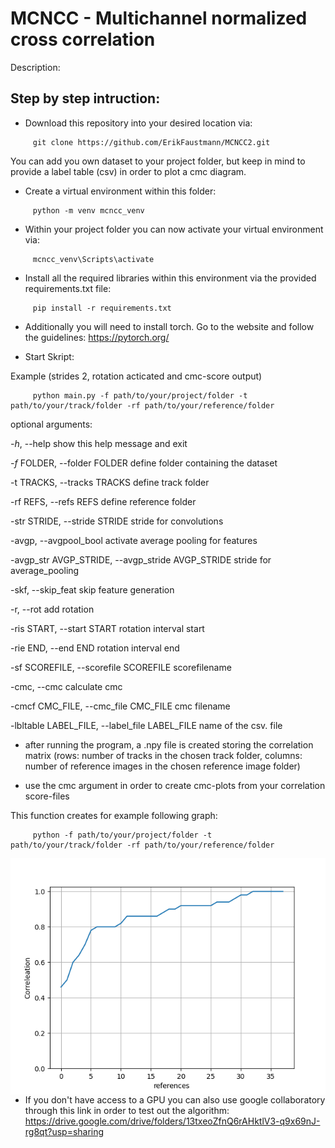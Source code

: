 # MCNCC - Multichannel normalized cross correlation

Description:

## Step by step intruction:

- Download this repository into your desired location via:
```
     git clone https://github.com/ErikFaustmann/MCNCC2.git
```
You can add you own dataset to your project folder, but keep in mind to provide a label table (csv) in order to plot a cmc diagram.

- Create a virtual environment within this folder:
```
     python -m venv mcncc_venv
```

- Within your project folder you can  now activate your virtual environment via:
```
     mcncc_venv\Scripts\activate
```

- Install all the required libraries within this environment via the provided requirements.txt file:
```
     pip install -r requirements.txt
```
- Additionally you will need to install torch. Go to the website and follow the guidelines:
https://pytorch.org/

- Start Skript:

Example (strides 2, rotation acticated and cmc-score output)
```
     python main.py -f path/to/your/project/folder -t path/to/your/track/folder -rf path/to/your/reference/folder
```

optional arguments:

  *-h*, --help            show this help message and exit
  
  *-f* FOLDER, --folder FOLDER
                        define folder containing the dataset
                        
  -t TRACKS, --tracks TRACKS
                        define track folder
                        
  -rf REFS, --refs REFS
                        define reference folder
                        
  -str STRIDE, --stride STRIDE
                        stride for convolutions
                        
  -avgp, --avgpool_bool
                        activate average pooling for features
                        
  -avgp_str AVGP_STRIDE, --avgp_stride AVGP_STRIDE
                        stride for average_pooling
                        
  -skf, --skip_feat     skip feature generation
  
  -r, --rot             add rotation
  
  -ris START, --start START
                        rotation interval start
                        
  -rie END, --end END   rotation interval end
  
  -sf SCOREFILE, --scorefile SCOREFILE
                        scorefilename
                        
  -cmc, --cmc           calculate cmc
  
  -cmcf CMC_FILE, --cmc_file CMC_FILE
                        cmc filename
                        
  -lbltable LABEL_FILE, --label_file LABEL_FILE
                        name of the csv. file

                        

- after running the program, a .npy file is created storing the correlation matrix (rows: number of tracks in the chosen track folder, columns: number of reference images in the chosen reference image folder)

- use the cmc argument in order to create cmc-plots from your correlation score-files

This function creates for example following graph:
```
     python -f path/to/your/project/folder -t path/to/your/track/folder -rf path/to/your/reference/folder 
```
<img src="cmc_score_diagram.png"
     alt="Markdown Monster icon"
     style="float: left; margin-right: 10px;" />    

- If you don't have access to a GPU you can also use google collaboratory through this link in order to test out the algorithm:
https://drive.google.com/drive/folders/13txeoZfnQ6rAHktlV3-q9x69nJ-rg8qt?usp=sharing
